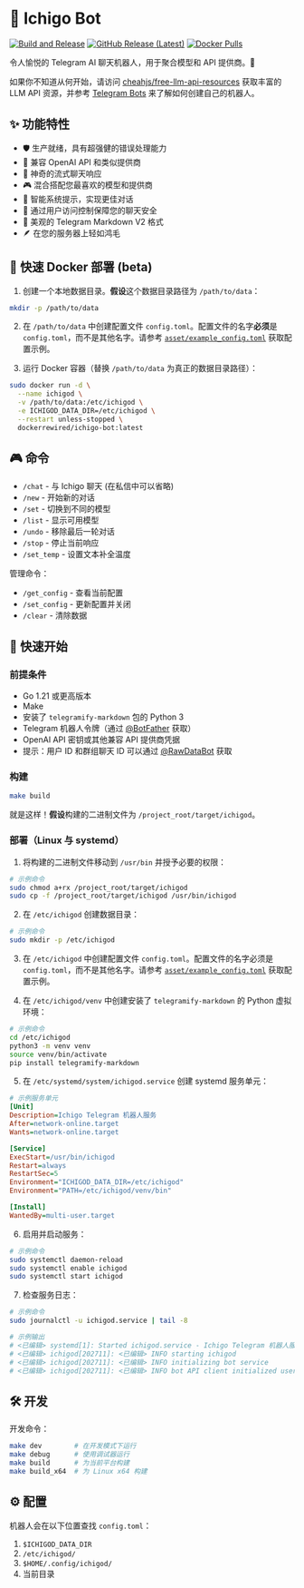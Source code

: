 # 🍓 Ichigo Bot

[![Build and Release](https://github.com/rewired-gh/ichigo-bot/actions/workflows/release.yml/badge.svg)](https://github.com/rewired-gh/ichigo-bot/actions/workflows/release.yml) [![GitHub Release (Latest)](https://img.shields.io/github/v/release/rewired-gh/ichigo-bot)](https://github.com/rewired-gh/ichigo-bot/releases/latest) [![Docker Pulls](https://img.shields.io/docker/pulls/dockerrewired/ichigo-bot)](https://hub.docker.com/r/dockerrewired/ichigo-bot)

令人愉悦的 Telegram AI 聊天机器人，用于聚合模型和 API 提供商。🌟

如果你不知道从何开始，请访问 [cheahjs/free-llm-api-resources](https://github.com/cheahjs/free-llm-api-resources) 获取丰富的 LLM API 资源，并参考 [Telegram Bots](https://core.telegram.org/bots#how-do-i-create-a-bot) 来了解如何创建自己的机器人。

## ✨ 功能特性

- 🛡️ 生产就绪，具有超强健的错误处理能力
- 🤖 兼容 OpenAI API 和类似提供商
- 💫 神奇的流式聊天响应
- 🎮 混合搭配您最喜欢的模型和提供商
- 🎯 智能系统提示，实现更佳对话
- 🔐 通过用户访问控制保障您的聊天安全
- 📝 美观的 Telegram Markdown V2 格式
- 🪶 在您的服务器上轻如鸿毛

## 🐳 快速 Docker 部署 (beta)

1. 创建一个本地数据目录。**假设**这个数据目录路径为 `/path/to/data`：
```bash
mkdir -p /path/to/data
```

2. 在 `/path/to/data` 中创建配置文件 `config.toml`。配置文件的名字**必须**是 `config.toml`，而不是其他名字。请参考 [`asset/example_config.toml`](asset/example_config.toml) 获取配置示例。

3. 运行 Docker 容器（替换 `/path/to/data` 为真正的数据目录路径）：
```bash
sudo docker run -d \
  --name ichigod \
  -v /path/to/data:/etc/ichigod \
  -e ICHIGOD_DATA_DIR=/etc/ichigod \
  --restart unless-stopped \
  dockerrewired/ichigo-bot:latest
```

## 🎮 命令

- `/chat` - 与 Ichigo 聊天 (在私信中可以省略)
- `/new` - 开始新的对话
- `/set` - 切换到不同的模型
- `/list` - 显示可用模型
- `/undo` - 移除最后一轮对话
- `/stop` - 停止当前响应
- `/set_temp` - 设置文本补全温度

管理命令：
- `/get_config` - 查看当前配置
- `/set_config` - 更新配置并关闭
- `/clear` - 清除数据

## 🚀 快速开始

### 前提条件

- Go 1.21 或更高版本
- Make
- 安装了 `telegramify-markdown` 包的 Python 3
- Telegram 机器人令牌（通过 [@BotFather](https://t.me/BotFather) 获取）
- OpenAI API 密钥或其他兼容 API 提供商凭据
- 提示：用户 ID 和群组聊天 ID 可以通过 [@RawDataBot](https://t.me/RawDataBot) 获取

### 构建

```bash
make build
```
就是这样！**假设**构建的二进制文件为 `/project_root/target/ichigod`。

### 部署（Linux 与 systemd）

1. 将构建的二进制文件移动到 `/usr/bin` 并授予必要的权限：
```bash
# 示例命令
sudo chmod a+rx /project_root/target/ichigod
sudo cp -f /project_root/target/ichigod /usr/bin/ichigod
```

2. 在 `/etc/ichigod` 创建数据目录：
```bash
# 示例命令
sudo mkdir -p /etc/ichigod
```

3. 在 `/etc/ichigod` 中创建配置文件 `config.toml`。配置文件的名字必须是 `config.toml`，而不是其他名字。请参考 [`asset/example_config.toml`](asset/example_config.toml) 获取配置示例。

4. 在 `/etc/ichigod/venv` 中创建安装了 `telegramify-markdown` 的 Python 虚拟环境：
```bash
# 示例命令
cd /etc/ichigod
python3 -m venv venv
source venv/bin/activate
pip install telegramify-markdown
```

5. 在 `/etc/systemd/system/ichigod.service` 创建 systemd 服务单元：
```ini
# 示例服务单元
[Unit]
Description=Ichigo Telegram 机器人服务
After=network-online.target
Wants=network-online.target

[Service]
ExecStart=/usr/bin/ichigod
Restart=always
RestartSec=5
Environment="ICHIGOD_DATA_DIR=/etc/ichigod"
Environment="PATH=/etc/ichigod/venv/bin"

[Install]
WantedBy=multi-user.target
```

6. 启用并启动服务：
```bash
# 示例命令
sudo systemctl daemon-reload
sudo systemctl enable ichigod
sudo systemctl start ichigod
```

7. 检查服务日志：
```bash
# 示例命令
sudo journalctl -u ichigod.service | tail -8

# 示例输出
# <已编辑> systemd[1]: Started ichigod.service - Ichigo Telegram 机器人服务。
# <已编辑> ichigod[202711]: <已编辑> INFO starting ichigod
# <已编辑> ichigod[202711]: <已编辑> INFO initializing bot service
# <已编辑> ichigod[202711]: <已编辑> INFO bot API client initialized username=<已编辑> debug_mode=false
```

## 🛠️ 开发

开发命令：
```bash
make dev        # 在开发模式下运行
make debug      # 使用调试器运行
make build      # 为当前平台构建
make build_x64  # 为 Linux x64 构建
```

## ⚙️ 配置

机器人会在以下位置查找 `config.toml`：
1. `$ICHIGOD_DATA_DIR`
2. `/etc/ichigod/`
3. `$HOME/.config/ichigod/`
4. 当前目录